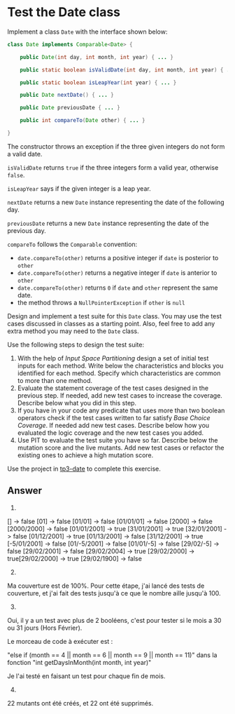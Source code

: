 # Test the Date class

Implement a class `Date` with the interface shown below:

```java
class Date implements Comparable<Date> {

    public Date(int day, int month, int year) { ... }

    public static boolean isValidDate(int day, int month, int year) { ... }

    public static boolean isLeapYear(int year) { ... }

    public Date nextDate() { ... }

    public Date previousDate { ... }

    public int compareTo(Date other) { ... }

}
```

The constructor throws an exception if the three given integers do not form a valid date.

`isValidDate` returns `true` if the three integers form a valid year, otherwise `false`.

`isLeapYear` says if the given integer is a leap year.

`nextDate` returns a new `Date` instance representing the date of the following day.

`previousDate` returns a new `Date` instance representing the date of the previous day.

`compareTo` follows the `Comparable` convention:

* `date.compareTo(other)` returns a positive integer if `date` is posterior to `other`
* `date.compareTo(other)` returns a negative integer if `date` is anterior to `other`
* `date.compareTo(other)` returns `0` if `date` and `other` represent the same date.
* the method throws a `NullPointerException` if `other` is `null` 

Design and implement a test suite for this `Date` class.
You may use the test cases discussed in classes as a starting point. 
Also, feel free to add any extra method you may need to the `Date` class.


Use the following steps to design the test suite:

1. With the help of *Input Space Partitioning* design a set of initial test inputs for each method. Write below the characteristics and blocks you identified for each method. Specify which characteristics are common to more than one method.
2. Evaluate the statement coverage of the test cases designed in the previous step. If needed, add new test cases to increase the coverage. Describe below what you did in this step.
3. If you have in your code any predicate that uses more than two boolean operators check if the test cases written to far satisfy *Base Choice Coverage*. If needed add new test cases. Describe below how you evaluated the logic coverage and the new test cases you added.
4. Use PIT to evaluate the test suite you have so far. Describe below the mutation score and the live mutants. Add new test cases or refactor the existing ones to achieve a high mutation score.

Use the project in [tp3-date](../code/tp3-date) to complete this exercise.

## Answer

1)
[] -> false
[01] -> false
[01/01] -> false
[01/01/01] -> false
[2000] -> false
[2000/2000] -> false
[01/01/2001] -> true
[31/01/2001] -> true
[32/01/2001] -> false
[01/12/2001] -> true
[01/13/2001] -> false
[31/12/2001] -> true
[-5/01/2001] -> false
[01/-5/2001] -> false
[01/01/-5] -> false
[29/02/-5] -> false
[29/02/2001] -> false
[29/02/2004] -> true
[29/02/2000] -> true[29/02/2000] -> true
[29/02/1900] -> false

2)
Ma couverture est de 100%.
Pour cette étape, j'ai lancé des tests de couverture, et j'ai fait des tests jusqu'à ce que le nombre aille jusqu'à 100.

3)
Oui, il y a un test avec plus de 2 booléens, c'est pour tester si le mois a 30 ou 31 jours (Hors Février).

Le morceau de code à exécuter est : 

"else if (month == 4 || month == 6 || month == 9 || month == 11)" dans la fonction "int getDaysInMonth(int month, int year)"

Je l'ai testé en faisant un test pour chaque fin de mois.

4)

22 mutants ont été créés, et 22 ont été supprimés.